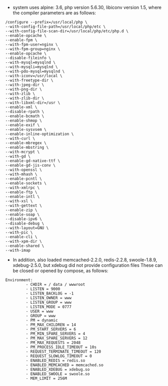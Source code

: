*  system uses alpine: 3.6, php version 5.6.30, libiconv version 1.5, where the compiler parameters are as follows:
```
/configure --prefix=/usr/local/php \
--with-config-file-path=/usr/local/php/etc \
--with-config-file-scan-dir=/usr/local/php/etc/php.d \
--enable-opcache \
--enable-fpm \
--with-fpm-user=nginx \
--with-fpm-group=nginx \
--enable-opcache \
--disable-fileinfo \
--with-mysql=mysqlnd \
--with-mysqli=mysqlnd \
--with-pdo-mysql=mysqlnd \
--with-iconv=/usr/local \
--with-freetype-dir \
--with-jpeg-dir \
--with-png-dir \
--with-zlib \
--with-zlib-dir \
--with-libxml-dir=/usr \
--enable-xml \
--disable-rpath \
--enable-bcmath \
--enable-shmop \
--enable-exif \
--enable-sysvsem \
--enable-inline-optimization \
--with-curl \
--enable-mbregex \
--enable-mbstring \
--with-mcrypt \
--with-gd \
--enable-gd-native-ttf \
--enable-gd-jis-conv \
--with-openssl \
--with-mhash \
--enable-pcntl \
--enable-sockets \
--with-xmlrpc \
--enable-ftp \
--enable-intl \
--with-xsl \
--with-gettext \
--enable-zip \
--enable-soap \
--disable-ipv6 \
--disable-debug \
--with-layout=GNU \
--with-pic \
--enable-cli \
--with-xpm-dir \
--enable-shared \
--with-imap
```
* In addition, also loaded memcached-2.2.0, redis-2.2.8, swoole-1.8.9, xdebug-2.5.0, but xdebug did not provide configuration files
These can be closed or opened by compose, as follows:
```
Environment:
         - CHDIR = / data / wwwroot
         - LISTEN = 9000
         - LISTEN_BACKLOG = -1
         - LISTEN_OWNER = www
         - LISTEN_GROUP = www
         - LISTEN_MODE = 0777
         - USER = www
         - GROUP = www
         - PM = dynamic
         - PM_MAX_CHILDREN = 14
         - PM_START_SERVERS = 6
         - PM_MIN_SPARE_SERVERS = 4
         - PM_MAX_SPARE_SERVERS = 12
         - PM_MAX_REQUESTS = 2048
         - PM_PROCESS_IDLE_TIMEOUT = 10s
         - REQUEST_TERMINATE_TIMEOUT = 120
         - REQUEST_SLOWLOG_TIMEOUT = 0
         - ENABLED_REDIS = redis.so
         - ENABLED_MEMCACHED = memcached.so
         - ENABLED_XDEBUG = xdebug.so
         - ENABLED_SWOOLE = swoole.so
         - MEM_LIMIT = 256M
```
